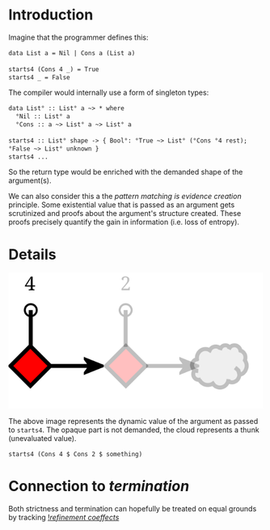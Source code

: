 # Introduction #

Imagine that the programmer defines this:
```
data List a = Nil | Cons a (List a)

starts4 (Cons 4 _) = True
starts4 _ = False
```

The compiler would internally use a form of singleton types:
```
data List° :: List° a ~> * where
  °Nil :: List° a
  °Cons :: a ~> List° a ~> List° a

starts4 :: List° shape -> { Bool°: °True ~> List° (°Cons °4 rest); °False ~> List° unknown }
starts4 ...
```

So the return type would be enriched with the demanded shape of the argument(s).

We can also consider this a the _pattern matching is evidence creation_ principle. Some existential value that is passed as an argument gets scrutinized and proofs about the argument's structure created. These proofs precisely quantify the gain in information (i.e. loss of entropy).

# Details #

![Singleton-strictness.svg](https://github.com/ggreif/omega/blob/wiki/Singleton-strictness.svg)

The above image represents the dynamic value of the argument as passed to `starts4`. The opaque part is not demanded, the cloud represents a thunk (unevaluated value).

```
starts4 (Cons 4 $ Cons 2 $ something)
```

# Connection to _termination_ #

Both strictness and termination can hopefully be treated on equal grounds by tracking [!_refinement coeffects_](https://github.com/ggreif/omega/blob/wiki/Coeffects.svg)
